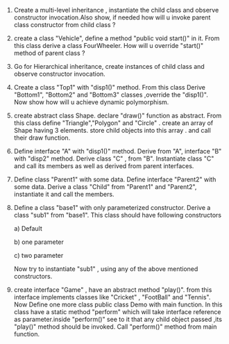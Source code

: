 1) Create a multi-level inheritance , instantiate the child class and observe constructor invocation.Also show, if needed how will u invoke parent class constructor from child class ?

2) create a class "Vehicle", define a method "public void start()" in it. From this class derive a class FourWheeler. How will u override "start()" method of parent class ?

3) Go for Hierarchical inheritance, create instances of child class and observe constructor invocation.

4) Create a class "Top1" with "disp1()" method.
From this class Derive "Bottom1", "Bottom2" and "Bottom3" classes ,override the "disp1()".
Now show how will u achieve dynamic polymorphism.

5) create abstract class Shape. declare "draw()" function as abstract. From this class define "Triangle","Polygon" and "Circle" .
create an array of Shape having 3 elements.
store child objects into this array . and call
their draw function.

6) Define interface "A" with "disp1()" method.
Derive from "A", interface "B" with "disp2" method.
Derive class "C" , from "B".
Instantiate class "C" and call its members as well as derived from parent interfaces.

7) Define class "Parent1" with some data.
Define interface "Parent2" with some data.
Derive a class "Child" from "Parent1" and "Parent2", instantiate it and call the members.

8) Define a class "base1" with only parameterized constructor.
Derive a class "sub1" from "base1". This class should have following constructors

	a) Default

	b) one parameter
	
	c) two parameter

   Now try to instantiate "sub1" , using any of the above mentioned constructors.

9) create interface "Game" , have an abstract method "play()". from this interface implements classes like "Cricket" , "FootBall" and "Tennis".
Now Define one more class 
public class Demo with main function.
In this class have a static method "perform" which will take interface reference as parameter.inside "perform()" see to it that any child object passed ,its "play()" method should be invoked. Call "perform()" method from main function.









